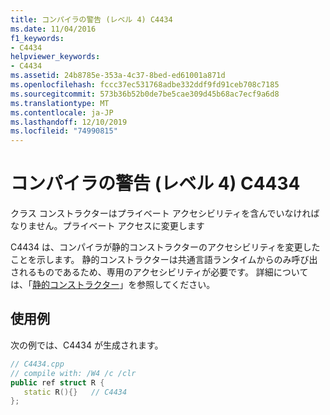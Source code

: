 ```yaml
---
title: コンパイラの警告 (レベル 4) C4434
ms.date: 11/04/2016
f1_keywords:
- C4434
helpviewer_keywords:
- C4434
ms.assetid: 24b8785e-353a-4c37-8bed-ed61001a871d
ms.openlocfilehash: fccc37ec531768adbe332ddf9fd91ceb708c7185
ms.sourcegitcommit: 573b36b52b0de7be5cae309d45b68ac7ecf9a6d8
ms.translationtype: MT
ms.contentlocale: ja-JP
ms.lasthandoff: 12/10/2019
ms.locfileid: "74990815"
---
```

# <a name="compiler-warning-level-4-c4434"></a>コンパイラの警告 (レベル 4) C4434

クラス コンストラクターはプライベート アクセシビリティを含んでいなければなりません。プライベート アクセスに変更します

C4434 は、コンパイラが静的コンストラクターのアクセシビリティを変更したことを示します。 静的コンストラクターは共通言語ランタイムからのみ呼び出されるものであるため、専用のアクセシビリティが必要です。 詳細については、「[静的コンストラクター](../../dotnet/how-to-define-and-consume-classes-and-structs-cpp-cli.md#BKMK_Static_constructors)」を参照してください。

## <a name="example"></a>使用例

次の例では、C4434 が生成されます。

```cpp
// C4434.cpp
// compile with: /W4 /c /clr
public ref struct R {
   static R(){}   // C4434
};
```
